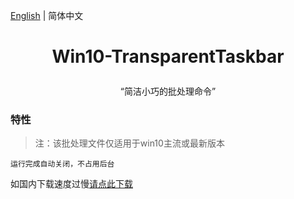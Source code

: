 [English](./README.EN.md) | 简体中文

#  <p align='center'>Win10-TransparentTaskbar</p>
<p align='center'>“简洁小巧的批处理命令”</p>

### 特性

> 注：该批处理文件仅适用于win10主流或最新版本

`运行完成自动关闭，不占用后台` 

如国内下载速度过慢[请点此下载](https://sakuras.lanzouk.com/iZx7P10wc20d)
